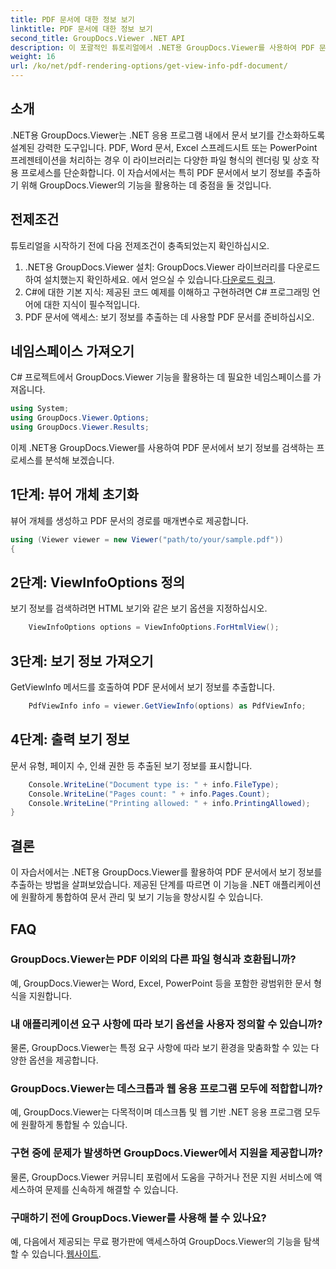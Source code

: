 ```yaml
---
title: PDF 문서에 대한 정보 보기
linktitle: PDF 문서에 대한 정보 보기
second_title: GroupDocs.Viewer .NET API
description: 이 포괄적인 튜토리얼에서 .NET용 GroupDocs.Viewer를 사용하여 PDF 문서에서 보기 정보를 추출하는 방법을 알아보세요.
weight: 16
url: /ko/net/pdf-rendering-options/get-view-info-pdf-document/
---
```

## 소개
.NET용 GroupDocs.Viewer는 .NET 응용 프로그램 내에서 문서 보기를 간소화하도록 설계된 강력한 도구입니다. PDF, Word 문서, Excel 스프레드시트 또는 PowerPoint 프레젠테이션을 처리하는 경우 이 라이브러리는 다양한 파일 형식의 렌더링 및 상호 작용 프로세스를 단순화합니다. 이 자습서에서는 특히 PDF 문서에서 보기 정보를 추출하기 위해 GroupDocs.Viewer의 기능을 활용하는 데 중점을 둘 것입니다.
## 전제조건
튜토리얼을 시작하기 전에 다음 전제조건이 충족되었는지 확인하십시오.
1.  .NET용 GroupDocs.Viewer 설치: GroupDocs.Viewer 라이브러리를 다운로드하여 설치했는지 확인하세요. 에서 얻으실 수 있습니다.[다운로드 링크](https://releases.groupdocs.com/viewer/net/).   
2. C#에 대한 기본 지식: 제공된 코드 예제를 이해하고 구현하려면 C# 프로그래밍 언어에 대한 지식이 필수적입니다.
3. PDF 문서에 액세스: 보기 정보를 추출하는 데 사용할 PDF 문서를 준비하십시오.

## 네임스페이스 가져오기
C# 프로젝트에서 GroupDocs.Viewer 기능을 활용하는 데 필요한 네임스페이스를 가져옵니다.

```csharp
using System;
using GroupDocs.Viewer.Options;
using GroupDocs.Viewer.Results;
```


이제 .NET용 GroupDocs.Viewer를 사용하여 PDF 문서에서 보기 정보를 검색하는 프로세스를 분석해 보겠습니다.
## 1단계: 뷰어 개체 초기화
뷰어 개체를 생성하고 PDF 문서의 경로를 매개변수로 제공합니다.
```csharp
using (Viewer viewer = new Viewer("path/to/your/sample.pdf"))
{
```
## 2단계: ViewInfoOptions 정의
보기 정보를 검색하려면 HTML 보기와 같은 보기 옵션을 지정하십시오.
```csharp
	ViewInfoOptions options = ViewInfoOptions.ForHtmlView();
```
## 3단계: 보기 정보 가져오기
GetViewInfo 메서드를 호출하여 PDF 문서에서 보기 정보를 추출합니다.
```csharp
	PdfViewInfo info = viewer.GetViewInfo(options) as PdfViewInfo;
```
## 4단계: 출력 보기 정보
문서 유형, 페이지 수, 인쇄 권한 등 추출된 보기 정보를 표시합니다.
```csharp
	Console.WriteLine("Document type is: " + info.FileType);
	Console.WriteLine("Pages count: " + info.Pages.Count);
	Console.WriteLine("Printing allowed: " + info.PrintingAllowed);
}
```

## 결론
이 자습서에서는 .NET용 GroupDocs.Viewer를 활용하여 PDF 문서에서 보기 정보를 추출하는 방법을 살펴보았습니다. 제공된 단계를 따르면 이 기능을 .NET 애플리케이션에 원활하게 통합하여 문서 관리 및 보기 기능을 향상시킬 수 있습니다.
## FAQ
### GroupDocs.Viewer는 PDF 이외의 다른 파일 형식과 호환됩니까?
예, GroupDocs.Viewer는 Word, Excel, PowerPoint 등을 포함한 광범위한 문서 형식을 지원합니다.
### 내 애플리케이션 요구 사항에 따라 보기 옵션을 사용자 정의할 수 있습니까?
물론, GroupDocs.Viewer는 특정 요구 사항에 따라 보기 환경을 맞춤화할 수 있는 다양한 옵션을 제공합니다.
### GroupDocs.Viewer는 데스크톱과 웹 응용 프로그램 모두에 적합합니까?
예, GroupDocs.Viewer는 다목적이며 데스크톱 및 웹 기반 .NET 응용 프로그램 모두에 원활하게 통합될 수 있습니다.
### 구현 중에 문제가 발생하면 GroupDocs.Viewer에서 지원을 제공합니까?
물론, GroupDocs.Viewer 커뮤니티 포럼에서 도움을 구하거나 전문 지원 서비스에 액세스하여 문제를 신속하게 해결할 수 있습니다.
### 구매하기 전에 GroupDocs.Viewer를 사용해 볼 수 있나요?
 예, 다음에서 제공되는 무료 평가판에 액세스하여 GroupDocs.Viewer의 기능을 탐색할 수 있습니다.[웹사이트](https://purchase.groupdocs.com/buy).